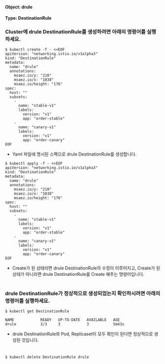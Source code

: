 
#### Object: drule
#### Type: DestinationRule

### Cluster에 drule DestinationRule를 생성하려면 아래의 명령어를 실행하세요.

```
$ kubectl create -f - <<EOF 
apiVersion: "networking.istio.io/v1alpha3"
kind: "DestinationRule"
metadata: 
  name: "drule"
  annotations: 
    msaez.io/y: "210"
    msaez.io/x: "1038"
    msaez.io/height: "176"
spec: 
  host: ""
  subsets: 
    - 
      name: "stable-v1"
      labels: 
        version: "v1"
        app: "order-stable"
    - 
      name: "canary-v1"
      labels: 
        version: "v1"
        app: "order-canary"
EOF
```
- Yaml 파일에 명시된 스펙으로 drule DestinationRule를 생성합니다.

```
$ kubectl apply -f - <<EOF 
apiVersion: "networking.istio.io/v1alpha3"
kind: "DestinationRule"
metadata: 
  name: "drule"
  annotations: 
    msaez.io/y: "210"
    msaez.io/x: "1038"
    msaez.io/height: "176"
spec: 
  host: ""
  subsets: 
    - 
      name: "stable-v1"
      labels: 
        version: "v1"
        app: "order-stable"
    - 
      name: "canary-v1"
      labels: 
        version: "v1"
        app: "order-canary"
EOF
```
- Create가 된 상태라면 drule DestinationRule의 수정이 이루어지고, Create가 된 상태가 아니라면 drule DestinationRule를 Create 해주는 명령어입니다.  
#

### drule DestinationRule가 정상적으로 생성되었는지 확인하시려면 아래의 명령어를 실행하세요.

```
$ kubectl get DestinationRule

NAME            READY   UP-TO-DATE   AVAILABLE   AGE
drule           3/3     3            3           5m43s

```
- drule DestinationRule와 Pod, Replicaset이 모두 확인이 된다면 정상적으로 생성된 것입니다.
#

```
$ kubectl delete DestinationRule drule
```
#
